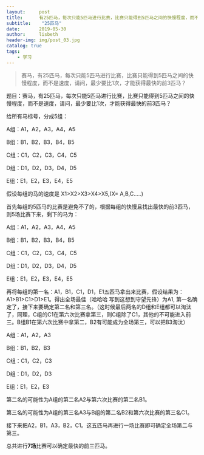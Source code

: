 ```yaml
---
layout:     post
title:      有25匹马，每次只能5匹马进行比赛，比赛只能得到5匹马之间的快慢程度，而不是速度，请问，最少要比1次，才能获得最快的前3匹马？
subtitle:    "25匹马"
date:       2019-05-30
author:     lisbeth
header-img: img/post_03.jpg
catalog: true
tags:
    - 学习
---
```

 > 赛马，有25匹马，每次只能5匹马进行比赛，比赛只能得到5匹马之间的快慢程度，而不是速度，请问，最少要比1次，才能获得最快的前3匹马？
 
 题目：赛马，有25匹马，每次只能5匹马进行比赛，比赛只能得到5匹马之间的快慢程度，而不是速度，请问，最少要比1次，才能获得最快的前3匹马？



给所有马标号，分成5组：

A组：A1，A2，A3，A4，A5

B组：B1，B2，B3，B4，B5

C组：C1，C2，C3，C4，C5

D组：D1，D2，D3，D4，D5

E组：E1，E2，E3，E4，E5

假设每组的马的速度是 X1>X2>X3>X4>X5,(X= A,B,C.....)

首先每组的5匹马的比赛是避免不了的，根据每组的快慢且找出最快的前3匹马，则5场比赛下来，剩下的马为：


A组：A1，A2，A3，A4，A5

B组：B1，B2，B3，B4，B5

C组：C1，C2，C3，C4，C5

D组：D1，D2，D3，D4，D5

E组：E1，E2，E3，E4，E5

再将每组的第一名：A1，B1，C1，D1，E1五匹马拿出来比赛，假设结果为：A1>B1>C1>D1>E1。得出全场最佳（哈哈哈 写到这想到守望先锋）为A1, 第一名确定了，接下来要确定第二名和第三名。（这时候最后两名的D组和E组都可以淘汰了，同理，C组的C1在第六次比赛拿第三，则C组除了C1，其他的不可能进入前三。B组B1在第六次比赛中拿第二，B2有可能成为全场第三，可以把B3淘汰）


A组：A1，A2，A3

B组：B1，B2，B3

C组：C1，C2，C3

D组：D1，D2，D3

E组：E1，E2，E3


第二名的可能性为A组的第二名A2与第六次比赛的第二名B1。

第三名的可能性为A组的第三名A3与B组的第二名B2和第六次比赛的第三名C1。

接下来把A2，B1，A3，B2，C1。这五匹马再进行一场比赛即可确定全场第二与第三。

总共进行**7场**比赛可以确定最快的前三匹马。
